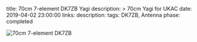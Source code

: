 title: 70cm 7-element DK7ZB Yagi
description: >
    70cm Yagi for UKAC
date: 2019-04-02 23:00:00
links:
    description:
tags: DK7ZB, Antenna
phase: completed

![70cm 7-element DK7ZB](/media/images/70cm-7-ele.jpg "70cm 7-element DK7ZB")
